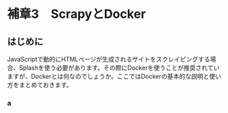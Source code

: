 # 補章3　ScrapyとDocker

## はじめに

JavaScriptで動的にHTMLページが生成されるサイトをスクレイピングする場合、Splashを使う必要があります。その際にDockerを使うことが推奨されていますが、Dockerとは何なのでしょうか。ここではDockerの基本的な説明と使い方をまとめておきます。

### a


